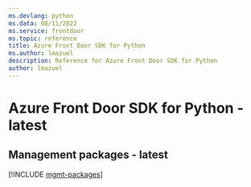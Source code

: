 ```yaml
---
ms.devlang: python
ms.data: 08/11/2022
ms.service: frontdoor
ms.topic: reference
title: Azure Front Door SDK for Python
ms.author: lmazuel
description: Reference for Azure Front Door SDK for Python
author: lmazuel
---
```

# Azure Front Door SDK for Python - latest

## Management packages - latest
[!INCLUDE [mgmt-packages](front-door-mgmt-index.md)]
